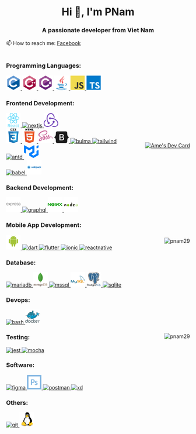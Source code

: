 <h1 align="center">Hi 👋, I'm PNam</h1>
<h3 align="center">A passionate developer from Viet Nam</h3>

📫 How to reach me: [Facebook](https://fb.com/namnam2k)
<div style="display: flex; justify-content: space-between; ">
  <div>
    <h3 align="left">Programming Languages:</h3>
    <div>
      <a href="https://www.cprogramming.com/" target="_blank">
        <img src="https://raw.githubusercontent.com/devicons/devicon/master/icons/c/c-original.svg" alt="c" width="40"
          height="40" />
      </a>
      <a href="https://www.w3schools.com/cpp/" target="_blank">
        <img src="https://raw.githubusercontent.com/devicons/devicon/master/icons/cplusplus/cplusplus-original.svg"
          alt="cplusplus" width="40" height="40" />
      </a>
      <a href="https://www.w3schools.com/cs/" target="_blank">
        <img src="https://raw.githubusercontent.com/devicons/devicon/master/icons/csharp/csharp-original.svg"
          alt="csharp" width="40" height="40" />
      </a>
      <a href="https://www.java.com" target="_blank">
        <img src="https://raw.githubusercontent.com/devicons/devicon/master/icons/java/java-original.svg" alt="java"
          width="40" height="40" />
      </a>
      <a href="https://developer.mozilla.org/en-US/docs/Web/JavaScript" target="_blank">
        <img src="https://raw.githubusercontent.com/devicons/devicon/master/icons/javascript/javascript-original.svg"
          alt="javascript" width="40" height="40" />
      </a>
      <a href="https://www.typescriptlang.org/" target="_blank">
        <img src="https://raw.githubusercontent.com/devicons/devicon/master/icons/typescript/typescript-original.svg"
          alt="typescript" width="40" height="40" />
      </a>
    </div>
    <h3 align="left">Frontend Development:</h3>
    <div>
      <div>
        <a href="https://reactjs.org/" target="_blank">
          <img src="https://raw.githubusercontent.com/devicons/devicon/master/icons/react/react-original-wordmark.svg"
            alt="react" width="40" height="40" />
        </a>
        <a href="https://nextjs.org/" target="_blank">
          <img src="https://cdn.worldvectorlogo.com/logos/nextjs-3.svg" alt="nextjs" width="40" height="40" /> </a>
        <a href="https://redux.js.org" target="_blank">
          <img src="https://raw.githubusercontent.com/devicons/devicon/master/icons/redux/redux-original.svg"
            alt="redux" width="40" height="40" />
        </a>
      </div>
      <div>
        <a href="https://www.w3schools.com/css/" target="_blank">
          <img src="https://raw.githubusercontent.com/devicons/devicon/master/icons/css3/css3-original-wordmark.svg"
            alt="css3" width="40" height="40" />
        </a>
        <a href="https://www.w3.org/html/" target="_blank">
          <img src="https://raw.githubusercontent.com/devicons/devicon/master/icons/html5/html5-original-wordmark.svg"
            alt="html5" width="40" height="40" />
        </a>
        <a href="https://sass-lang.com" target="_blank">
          <img src="https://raw.githubusercontent.com/devicons/devicon/master/icons/sass/sass-original.svg" alt="sass"
            width="40" height="40" />
        </a>
        <a href="https://getbootstrap.com/" target="_blank" alt="Bootstrap">
          <svg xmlns="http://www.w3.org/2000/svg" width="40" height="32" class="d-block my-1" viewBox="0 0 118 94"
            role="img">
            <title>Bootstrap</title>
            <path fill-rule="evenodd" clip-rule="evenodd"
              d="M24.509 0c-6.733 0-11.715 5.893-11.492 12.284.214 6.14-.064 14.092-2.066 20.577C8.943 39.365 5.547 43.485 0 44.014v5.972c5.547.529 8.943 4.649 10.951 11.153 2.002 6.485 2.28 14.437 2.066 20.577C12.794 88.106 17.776 94 24.51 94H93.5c6.733 0 11.714-5.893 11.491-12.284-.214-6.14.064-14.092 2.066-20.577 2.009-6.504 5.396-10.624 10.943-11.153v-5.972c-5.547-.529-8.934-4.649-10.943-11.153-2.002-6.484-2.28-14.437-2.066-20.577C105.214 5.894 100.233 0 93.5 0H24.508zM80 57.863C80 66.663 73.436 72 62.543 72H44a2 2 0 01-2-2V24a2 2 0 012-2h18.437c9.083 0 15.044 4.92 15.044 12.474 0 5.302-4.01 10.049-9.119 10.88v.277C75.317 46.394 80 51.21 80 57.863zM60.521 28.34H49.948v14.934h8.905c6.884 0 10.68-2.772 10.68-7.727 0-4.643-3.264-7.207-9.012-7.207zM49.948 49.2v16.458H60.91c7.167 0 10.964-2.876 10.964-8.281 0-5.406-3.903-8.178-11.425-8.178H49.948z"
              fill="currentColor"></path>
          </svg>
        </a>
        <a href="https://bulma.io/" target="_blank">
          <img
            src="https://raw.githubusercontent.com/gilbarbara/logos/804dc257b59e144eaca5bc6ffd16949752c6f789/logos/bulma.svg"
            alt="bulma" width="40" height="40" />
        </a>
        <a href="https://tailwindcss.com/" target="_blank">
          <img src="https://www.vectorlogo.zone/logos/tailwindcss/tailwindcss-icon.svg" alt="tailwind" width="40"
            height="40" />
        </a>
      </div>
      <div>
        <a href="https://ant.design/" target="_blank">
          <img alt="antd" src="https://gw.alipayobjects.com/zos/rmsportal/KDpgvguMpGfqaHPjicRK.svg" width="40"
            height="40" />
        </a>
        <a href="https://mui.com/" target="_blank" alt="mui">
          <svg xmlns="http://www.w3.org/2000/svg" width="40" height="40" viewBox="0 0 36 32" fill="none"
            class="css-1170n61">
            <path fill-rule="evenodd" clip-rule="evenodd"
              d="M30.343 21.976a1 1 0 00.502-.864l.018-5.787a1 1 0 01.502-.864l3.137-1.802a1 1 0 011.498.867v10.521a1 1 0 01-.502.867l-11.839 6.8a1 1 0 01-.994.001l-9.291-5.314a1 1 0 01-.504-.868v-5.305c0-.006.007-.01.013-.007.005.003.012 0 .012-.007v-.006c0-.004.002-.008.006-.01l7.652-4.396c.007-.004.004-.015-.004-.015a.008.008 0 01-.008-.008l.015-5.201a1 1 0 00-1.5-.87l-5.687 3.277a1 1 0 01-.998 0L6.666 9.7a1 1 0 00-1.499.866v9.4a1 1 0 01-1.496.869l-3.166-1.81a1 1 0 01-.504-.87l.028-16.43A1 1 0 011.527.86l10.845 6.229a1 1 0 00.996 0L24.21.86a1 1 0 011.498.868v16.434a1 1 0 01-.501.867l-5.678 3.27a1 1 0 00.004 1.735l3.132 1.783a1 1 0 00.993-.002l6.685-3.839zM31 7.234a1 1 0 001.514.857l3-1.8A1 1 0 0036 5.434V1.766A1 1 0 0034.486.91l-3 1.8a1 1 0 00-.486.857v3.668z"
              fill="#007FFF">
            </path>
          </svg>
        </a>
      </div>
      <div>
        <a href="https://babeljs.io/" target="_blank">
          <img src="https://www.vectorlogo.zone/logos/babeljs/babeljs-icon.svg" alt="babel" width="40" height="40" />
        </a>
        <a href="https://webpack.js.org" target="_blank">
          <img
            src="https://raw.githubusercontent.com/devicons/devicon/d00d0969292a6569d45b06d3f350f463a0107b0d/icons/webpack/webpack-original-wordmark.svg"
            alt="webpack" width="40" height="40" />
        </a>
      </div>
    </div>
    <h3 align="left">Backend Development:</h3>
    <div>
      <a href="https://expressjs.com" target="_blank">
        <img
          src="https://raw.githubusercontent.com/devicons/devicon/master/icons/express/express-original-wordmark.svg"
          alt="express" width="40" height="40" />
      </a> <a href="https://graphql.org" target="_blank">
        <img src="https://www.vectorlogo.zone/logos/graphql/graphql-icon.svg" alt="graphql" width="40" height="40" />
      </a> <a href="https://www.nginx.com" target="_blank">
        <img src="https://raw.githubusercontent.com/devicons/devicon/master/icons/nginx/nginx-original.svg"
          alt="nginx" width="40" height="40" />
      </a> <a href="https://nodejs.org" target="_blank">
        <img src="https://raw.githubusercontent.com/devicons/devicon/master/icons/nodejs/nodejs-original-wordmark.svg"
          alt="nodejs" width="40" height="40" />
      </a>
    </div>
    <h3 align="left">Mobile App Development:</h3>
    <div>
      <a href="https://developer.android.com" target="_blank">
        <img
          src="https://raw.githubusercontent.com/devicons/devicon/master/icons/android/android-original-wordmark.svg"
          alt="android" width="40" height="40" />
      </a>
      <a href="https://dart.dev" target="_blank">
        <img src="https://www.vectorlogo.zone/logos/dartlang/dartlang-icon.svg" alt="dart" width="40" height="40" />
      </a>
      <a href="https://flutter.dev" target="_blank">
        <img src="https://www.vectorlogo.zone/logos/flutterio/flutterio-icon.svg" alt="flutter" width="40"
          height="40" />
      </a>
      <a href="https://ionicframework.com" target="_blank">
        <img src="https://upload.wikimedia.org/wikipedia/commons/d/d1/Ionic_Logo.svg" alt="ionic" width="40"
          height="40" /> </a>
      <a href="https://reactnative.dev/" target="_blank">
        <img src="https://reactnative.dev/img/header_logo.svg" alt="reactnative" width="40" height="40" /> </a>
    </div>
    <h3 align="left">Database:</h3>
    <div>
      <a href="https://mariadb.org/" target="_blank">
        <img src="https://www.vectorlogo.zone/logos/mariadb/mariadb-icon.svg" alt="mariadb" width="40" height="40" />
      </a>
      <a href="https://www.mongodb.com/" target="_blank">
        <img
          src="https://raw.githubusercontent.com/devicons/devicon/master/icons/mongodb/mongodb-original-wordmark.svg"
          alt="mongodb" width="40" height="40" />
      </a>
      <a href="https://www.microsoft.com/en-us/sql-server" target="_blank">
        <img src="https://www.svgrepo.com/show/303229/microsoft-sql-server-logo.svg" alt="mssql" width="40"
          height="40" />
      </a>
      <a href="https://www.mysql.com/" target="_blank">
        <img src="https://raw.githubusercontent.com/devicons/devicon/master/icons/mysql/mysql-original-wordmark.svg"
          alt="mysql" width="40" height="40" />
      </a>
      <a href="https://www.postgresql.org" target="_blank">
        <img
          src="https://raw.githubusercontent.com/devicons/devicon/master/icons/postgresql/postgresql-original-wordmark.svg"
          alt="postgresql" width="40" height="40" />
      </a>
      <a href="https://www.sqlite.org/" target="_blank">
        <img src="https://www.vectorlogo.zone/logos/sqlite/sqlite-icon.svg" alt="sqlite" width="40" height="40" />
      </a>
    </div>
    <h3 align="left">Devops:</h3>
    <div>
      <a href="https://www.gnu.org/software/bash/" target="_blank">
        <img src="https://www.vectorlogo.zone/logos/gnu_bash/gnu_bash-icon.svg" alt="bash" width="40" height="40" />
      </a>
      <a href="https://www.docker.com/" target="_blank">
        <img src="https://raw.githubusercontent.com/devicons/devicon/master/icons/docker/docker-original-wordmark.svg"
          alt="docker" width="40" height="40" />
      </a>
    </div>
    <h3 align="left">Testing:</h3>
    <div>
      <a href="https://jestjs.io" target="_blank">
        <img src="https://www.vectorlogo.zone/logos/jestjsio/jestjsio-icon.svg" alt="jest" width="40" height="40" />
      </a>
      <a href="https://mochajs.org" target="_blank">
        <img src="https://www.vectorlogo.zone/logos/mochajs/mochajs-icon.svg" alt="mocha" width="40" height="40" />
      </a>
    </div>
    <h3 align="left">Software:</h3>
    <div>
      <a href="https://www.figma.com/" target="_blank">
        <img src="https://www.vectorlogo.zone/logos/figma/figma-icon.svg" alt="figma" width="40" height="40" />
      </a>
      <a href="https://www.photoshop.com/en" target="_blank">
        <img src="https://raw.githubusercontent.com/devicons/devicon/master/icons/photoshop/photoshop-line.svg"
          alt="photoshop" width="40" height="40" />
      </a>
      <a href="https://postman.com" target="_blank">
        <img src="https://www.vectorlogo.zone/logos/getpostman/getpostman-icon.svg" alt="postman" width="40"
          height="40" />
      </a>
      <a href="https://www.adobe.com/products/xd.html" target="_blank">
        <img src="https://cdn.worldvectorlogo.com/logos/adobe-xd.svg" alt="xd" width="40" height="40" />
      </a>
    </div>
    <h3 align="left">Others:</h3>
    <div>
      <a href="https://git-scm.com/" target="_blank">
        <img src="https://www.vectorlogo.zone/logos/git-scm/git-scm-icon.svg" alt="git" width="40" height="40" />
      </a>
      <a href="https://www.linux.org/" target="_blank">
        <img src="https://raw.githubusercontent.com/devicons/devicon/master/icons/linux/linux-original.svg"
          alt="linux" width="40" height="40" />
      </a>
    </div>
  </div>
  <div style="display: flex; align-items: flex-end; flex-direction: column; justify-content: space-evenly; ">
    <div>
      <a href="https://app.daily.dev/ame" style="max-width: 120px">
        <img src="https://api.daily.dev/devcards/a21f9bd575a444d19981e3ac591bf5f3.png?r=hfo" width="400"
          alt="Ame's Dev Card" />
      </a>
    </div>
    <div>
      <img align="center"
        src="https://github-readme-stats.vercel.app/api/top-langs?username=pnam29&show_icons=true&locale=en&layout=compact"
        alt="pnam29" />
    </div>
    <div>
      <img align="center" src="https://github-readme-streak-stats.herokuapp.com/?user=pnam29&" alt="pnam29" />
    </div>
  </div>
</div>
